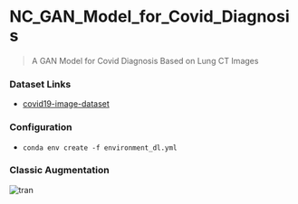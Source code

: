# NC_GAN_Model_for_Covid_Diagnosis

> A GAN Model for Covid Diagnosis Based on Lung CT Images

### Dataset Links

- [covid19-image-dataset](https://www.kaggle.com/datasets/pranavraikokte/covid19-image-dataset)

### Configuration

- `conda env create -f environment_dl.yml`

### Classic Augmentation

![tran](https://user-images.githubusercontent.com/67775090/170679359-47b4893b-e1df-4de4-aeaa-190fed69629f.png)
